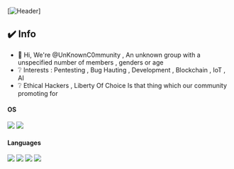 [![Header](https://cdn.discordapp.com/attachments/869727889510252607/870391940707917865/a0926243919_10.png "Header")]

## ✔️ Info
- 👋 Hi, We're @UnKnownC0mmunity , An unknown group with a unspecified number of members , genders or age
- ❔ Interests : Pentesting , Bug Hauting , Development , Blockchain , IoT , AI 
- ❔ Ethical Hackers , Liberty Of Choice Is that thing which our community promoting for

#### OS
![](https://img.shields.io/badge/OS-Linux-informational?style=flat&logo=linux&logoColor=white&color=520082)
![](https://img.shields.io/badge/OS-Windows-informational?style=flat&logo=windows&logoColor=white&color=520082)

#### Languages
![](https://img.shields.io/badge/Code-Python-informational?style=flat&logo=python&logoColor=white&color=520082)
![](https://img.shields.io/badge/Code-JavaScript-informational?style=flat&logo=javascript&logoColor=white&color=520082)
![](https://img.shields.io/badge/Code-C-informational?style=flat&logo=c&logoColor=white&color=520082)
![](https://img.shields.io/badge/Code-Rust-informational?style=flat&logo=rust&logoColor=white&color=520082)
